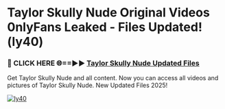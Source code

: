 # Taylor Skully Nude Original Videos 0nlyFans Leaked - Files Updated! (ly40)

<h3>🔴 CLICK HERE 🌐==►► <a href="https://tinyurl.com/yrmya6cz" rel="nofollow">Taylor Skully Nude Updated Files</a></h3>

Get Taylor Skully Nude and all content. Now you can access all videos and pictures of Taylor Skully Nude. New Updated Files 2025!

[![ly40](https://i.imgur.com/FMdXYCs.gif)](https://tinyurl.com/yrmya6cz)
